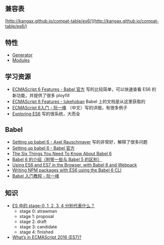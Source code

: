 
## 兼容表

[http://kangax.github.io/compat-table/es6/](http://kangax.github.io/compat-table/es6/)


## 特性

* [Generator](./es6/generator.md)
* [Modules](http://exploringjs.com/es6/ch_modules.html)

## 学习资源

* [ECMAScript 6 Features - Babel 官方](http://babeljs.io/docs/learn-es2015/) 写的比较简单，可以快速查看 ES6 的新功能，并提供了很多 ployfill
* [ECMAScript 6 Features - lukehoban](https://github.com/lukehoban/es6features#readme) Babel 上的文档是从这里获取的
* [ECMAScript 6入门 - 阮一峰](http://es6.ruanyifeng.com/) （中文）写的详细，有很多例子
* [Exploring ES6](http://exploringjs.com/es6/) 写的很系统，大而全

## Babel

* [Setting up babel 6 - Axel Rauschmayer](https://leanpub.com/setting-up-es6/read) 写的非常好，解释了很多问题
* [Setting up babel 6 - Babel 官方](http://babeljs.io/blog/2015/10/31/setting-up-babel-6/)
* [The Six Things You Need To Know About Babel 6](http://jamesknelson.com/the-six-things-you-need-to-know-about-babel-6/)
* [Babel 6 的介绍（附带一些与 Babel 5 的区别）](http://jamesknelson.com/using-es6-in-the-browser-with-babel-6-and-webpack/)
* [Using ES6 and ES7 in the Browser, with Babel 6 and Webpack](http://jamesknelson.com/using-es6-in-the-browser-with-babel-6-and-webpack/)
* [Writing NPM packages with ES6 using the Babel 6 CLI](http://jamesknelson.com/writing-npm-packages-with-es6-using-the-babel-6-cli/)
* [Babel 入门教程 - 阮一峰](http://www.ruanyifeng.com/blog/2016/01/babel.html)


## 知识

* [ES 中的 stage-0, 1, 2, 3, 4 分别代表什么？](http://www.2ality.com/2015/11/tc39-process.html#solution%3A_the_tc39_process)
  - stage 0: strawman
  - stage 1: proposal
  - stage 2: draft
  - stage 3: candidate
  - stage 4: finished
* [What’s in ECMAScript 2016 (ES7)?](http://www.2ality.com/2015/11/tc39-process.html)
